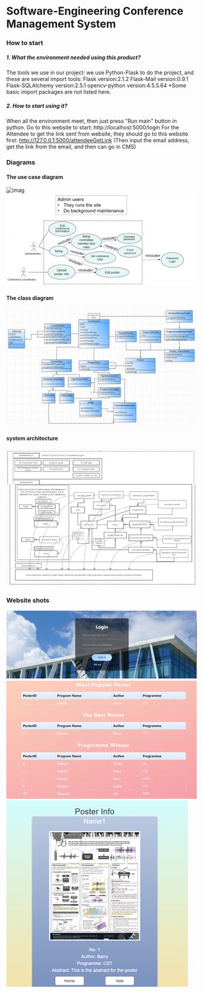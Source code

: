 # Software-Engineering Conference Management System




### How to start
##### 1. What the environment needed using this product?
The tools we use in our project:
we use Python-Flask to do the project, and these  are several import tools:
Flask		version:2.1.2
Flask-Mail		version:0.9.1
Flask-SQLAlchemy	version:2.5.1
opencv-python	version:4.5.5.64
*Some basic import packages are not listed here.
##### 2. How to start using it?
When all the environment meet, then just press "Run main" button in python.
Go to this website to start:
http://localhost:5000/login
For the Attendee to get the link sent from website, they should go to this website first:
http://127.0.0.1:5000/attendeeGetLink
(Then input the email address, get the link from the email, and then can go in CMS)

### Diagrams
#### The use case diagram
![imag](https://github.com/KexuanChen2001/Software-Engineering/blob/main/Pictures/use%20case%20diagram1.jpg)
![imag](https://github.com/KexuanChen2001/Software-Engineering/blob/main/Pictures/use%20case%20diagram2.jpg)
#### The class diagram
![imag](https://github.com/KexuanChen2001/Software-Engineering/blob/main/Pictures/class%20diagram.jpg)
#### system architecture
![imag](https://github.com/KexuanChen2001/Software-Engineering/blob/main/Pictures/system%20architecture.png)

### Website shots
![imag](https://github.com/KexuanChen2001/Software-Engineering/blob/main/Pictures/real%20website%20shot1.png)
![imag](https://github.com/KexuanChen2001/Software-Engineering/blob/main/Pictures/real%20website%20shot2.png)
![imag](https://github.com/KexuanChen2001/Software-Engineering/blob/main/Pictures/real%20website%20shot3.png)
